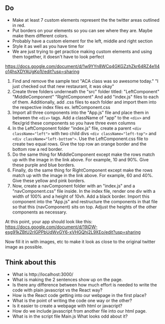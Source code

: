 ## Do

- Make at least 7 custom elements represent the the twitter areas outlined in red.
- Put borders on your elements so you can see where they are. Maybe make them different colors.
- Probably have a custom element for the left, middle and right section
- Style it as well as you have time for
- We are just trying to get practice making custom elements and using them together, it doesn't have to look perfect

https://docs.google.com/document/d/1w9YYn8WCq4GKGZzhZkr64RZ4e1I4o14hsXDYAUgKp1I/edit?usp=sharing

1. Find and remove the sample text
   "ACA class was so awesome today."
   "I just checked out that new restaurant, it was okay"
2. Create three folders underneath the "src" folder titled:
   "LeftComponent"
   "MiddleComponent"
   "RightComponent"
   And add "index.js" files to each of them.
   Additionally, add <component-name>.css files to each folder and import them into the respective index files
   ex. leftComponent.css
3. Import all three components into the "App.js" file and place them in between the `<div>` tags. Add a className
   of "app" to the `<div>` and flex/grid these components so you have three even columns
4. In the LeftComponent folder "index.js" file, create a parent `<div className="left">` with two child divs
   `<div className="left-top">` and `<div className="left-bottom">`. Use the LeftComponent.css file to create
   two equal rows. Give the top row an orange border and the bottom row a red border.
5. Do the same thing for MiddleComponent except make the rows match up with the image in the link above.
   For example, 10 and 90%. Give these purple and blue borders.
6. Finally, do the same thing for RightComponent except make the rows match up with the image in the link above.
   For example, 60 and 40%. Give these yellow and pink borders.
7. Now, create a navComponent folder with an "index.js" and a "navComponent.css" file inside. In the index file,
   render one div with a width of 100% and a height of 10vh. Add a black border. Import this component into the "App.js" and restructure
   the components in that file so that this (navComponent) sits on top. Adjust the heights of the other components as
   necessary.

At this point, your app should look like this:
https://docs.google.com/document/d/19jDW-esg91kZBtU2rIGPPbUdWvGY6-xVHGQhj2L9XEo/edit?usp=sharing

Now fill it in with images, etc to make it look as close to the original twitter image as possible.

## Think about this

- What is http://localhost:3000/
- What is making the 2 sentences show up on the page.
- Is there any difference between how much effort is needed to write the code with plain javascript vs the React way?
- How is the React code getting into our webpage in the first place?
- What is the point of writing the code one way or the other?
- Is it easier to create a webpage with html or javacript?
- How do we include javascript from another file into our html page.
- What is in the script file Main.js What looks odd about it?
